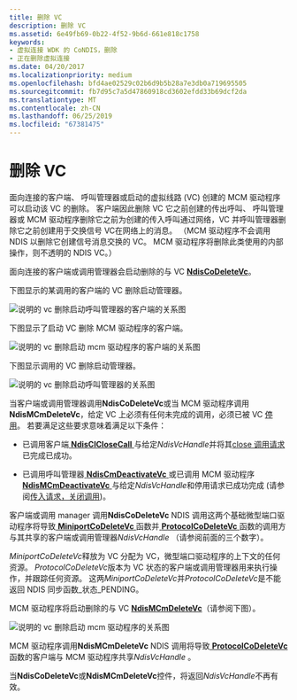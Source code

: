 ```yaml
---
title: 删除 VC
description: 删除 VC
ms.assetid: 6e49fb69-0b22-4f52-9b6d-661e818c1758
keywords:
- 虚拟连接 WDK 的 CoNDIS，删除
- 正在删除虚拟连接
ms.date: 04/20/2017
ms.localizationpriority: medium
ms.openlocfilehash: bfd4ae02529c02b6d9b5b28a7e3db0a719695505
ms.sourcegitcommit: fb7d95c7a5d47860918cd3602efdd33b69dcf2da
ms.translationtype: MT
ms.contentlocale: zh-CN
ms.lasthandoff: 06/25/2019
ms.locfileid: "67381475"
---
```

# <a name="deleting-a-vc"></a>删除 VC





面向连接的客户端、 呼叫管理器或启动的虚拟线路 (VC) 创建的 MCM 驱动程序可以启动该 VC 的删除。 客户端因此删除 VC 它之前创建的传出呼叫、 呼叫管理器或 MCM 驱动程序删除它之前为创建的传入呼叫通过网络，VC 并呼叫管理器删除它之前创建用于交换信号 VC在网络上的消息。 （MCM 驱动程序不会调用 NDIS 以删除它创建信号消息交换的 VC。 MCM 驱动程序将删除此类使用的内部操作，则不透明的 NDIS VC。）

面向连接的客户端或调用管理器会启动删除的与 VC [ **NdisCoDeleteVc**](https://docs.microsoft.com/windows-hardware/drivers/ddi/content/ndis/nf-ndis-ndiscodeletevc)。

下图显示的某调用的客户端的 VC 删除启动管理器。

![说明的 vc 删除启动呼叫管理器的客户端的关系图](images/cm-09.png)

下图显示了启动 VC 删除 MCM 驱动程序的客户端。

![说明的 vc 删除启动 mcm 驱动程序的客户端的关系图](images/fig1-09.png)

下图显示调用的 VC 删除启动管理器。

![说明的 vc 删除启动呼叫管理器的关系图](images/cm-10.png)

当客户端或调用管理器调用**NdisCoDeleteVc**或当 MCM 驱动程序调用**NdisMCmDeleteVc**，给定 VC 上必须有任何未完成的调用，必须已被 VC [停用](deactivating-a-vc.md)。 若要满足这些要求意味着满足以下条件：

-   已调用客户端[ **NdisClCloseCall** ](https://docs.microsoft.com/windows-hardware/drivers/ddi/content/ndis/nf-ndis-ndisclclosecall)与给定*NdisVcHandle*并将其[close 调用请求](client-initiated-request-to-close-a-call.md)已完成已成功。

-   已调用呼叫管理器[ **NdisCmDeactivateVc** ](https://docs.microsoft.com/windows-hardware/drivers/ddi/content/ndis/nf-ndis-ndiscmdeactivatevc)或已调用 MCM 驱动程序[ **NdisMCmDeactivateVc** ](https://docs.microsoft.com/windows-hardware/drivers/ddi/content/ndis/nf-ndis-ndismcmdeactivatevc)与给定*NdisVcHandle*和停用请求已成功完成 (请参阅[传入请求，关闭调用](incoming-request-to-close-a-call.md))。

客户端或调用 manager 调用**NdisCoDeleteVc** NDIS 调用这两个基础微型端口驱动程序将导致[ **MiniportCoDeleteVc** ](https://docs.microsoft.com/windows-hardware/drivers/ddi/content/ndis/nc-ndis-miniport_co_delete_vc)函数并[ **ProtocolCoDeleteVc** ](https://docs.microsoft.com/windows-hardware/drivers/ddi/content/ndis/nc-ndis-protocol_co_delete_vc)函数的调用方与其共享的客户端或调用管理器*NdisVcHandle* （请参阅前面的三个数字）。

*MiniportCoDeleteVc*释放为 VC 分配为 VC，微型端口驱动程序的上下文的任何资源。 *ProtocolCoDeleteVc*版本为 VC 状态的客户端或调用管理器用来执行操作，并跟踪任何资源。 这两*MiniportCoDeleteVc*并*ProtocolCoDeleteVc*是不能返回 NDIS 同步函数\_状态\_PENDING。

MCM 驱动程序将启动删除的与 VC [ **NdisMCmDeleteVc**](https://docs.microsoft.com/windows-hardware/drivers/ddi/content/ndis/nf-ndis-ndismcmdeletevc)（请参阅下图）。

![说明的 vc 删除启动 mcm 驱动程序的关系图 ](images/fig1-10.png)

MCM 驱动程序调用**NdisMCmDeleteVc** NDIS 调用将导致[ **ProtocolCoDeleteVc** ](https://docs.microsoft.com/windows-hardware/drivers/ddi/content/ndis/nc-ndis-protocol_co_delete_vc)函数的客户端与 MCM 驱动程序共享*NdisVcHandle* 。

当**NdisCoDeleteVc**或**NdisMCmDeleteVc**控件，将返回*NdisVcHandle*不再有效。

 

 





